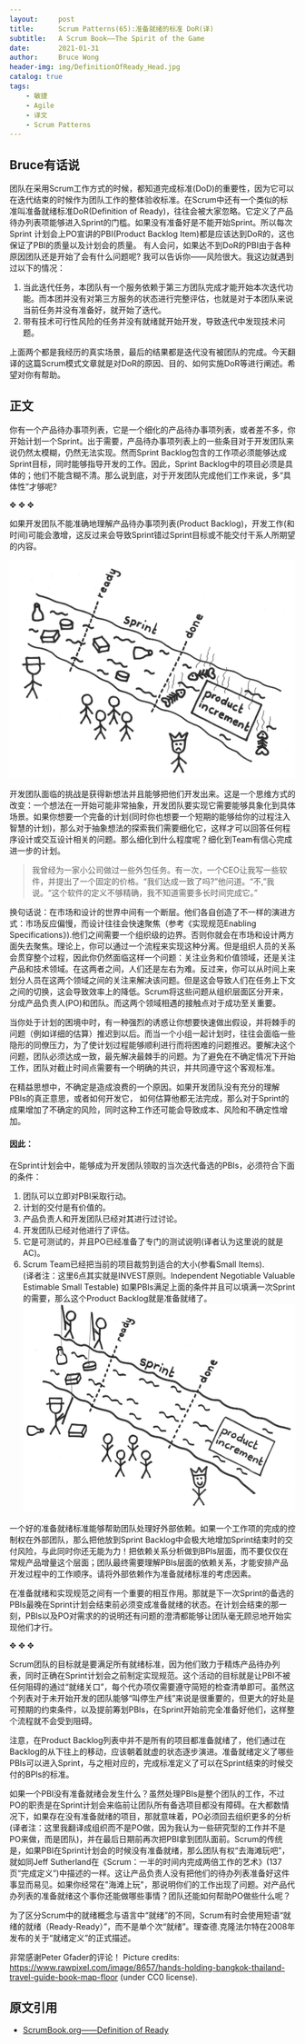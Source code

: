 ```yaml
---
layout:     post
title:      Scrum Patterns(65):准备就绪的标准 DoR(译)
subtitle:   A Scrum Book——The Spirit of the Game
date:       2021-01-31
author:     Bruce Wong
header-img: img/DefinitionOfReady_Head.jpg  
catalog: true
tags:
    - 敏捷
    - Agile
    - 译文
    - Scrum Patterns
---
```



##  Bruce有话说   
团队在采用Scrum工作方式的时候，都知道完成标准(DoD)的重要性，因为它可以在迭代结束的时候作为团队工作的整体验收标准。在Scrum中还有一个类似的标准叫准备就绪标准DoR(Definition of Ready)，往往会被大家忽略。它定义了产品待办列表项能够进入Sprint的门槛。如果没有准备好是不能开始Sprint。所以每次Sprint 计划会上PO宣讲的PBI(Product Backlog Item)都是应该达到DoR的，这也保证了PBI的质量以及计划会的质量。
有人会问，如果达不到DoR的PBI由于各种原因团队还是开始了会有什么问题呢? 我可以告诉你——风险很大。我这边就遇到过以下的情况：
1. 当此迭代任务，本团队有一个服务依赖于第三方团队完成才能开始本次迭代功能。而本团并没有对第三方服务的状态进行完整评估，也就是对于本团队来说当前任务并没有准备好，就开始了迭代。  
2. 带有技术可行性风险的任务并没有就绪就开始开发，导致迭代中发现技术问题。  

上面两个都是我经历的真实场景，最后的结果都是迭代没有被团队的完成。今天翻译的这篇Scrum模式文章就是对DoR的原因、目的、如何实施DoR等进行阐述。希望对你有帮助。

## 正文  

你有一个产品待办事项列表，它是一个细化的产品待办事项列表，或者差不多，你开始计划一个Sprint。出于需要，产品待办事项列表上的一些条目对于开发团队来说仍然太模糊，仍然无法实现。然而Sprint Backlog包含的工作项必须能够达成Sprint目标，同时能够指导开发的工作。因此，Sprint Backlog中的项目必须是具体的；他们不能含糊不清。那么说到底，对于开发团队完成他们工作来说，多“具体性”才够呢?  

✥       ✥       ✥ 

如果开发团队不能准确地理解产品待办事项列表(Product Backlog)，开发工作(和时间)可能会激增，这反过来会导致Sprint错过Sprint目标或不能交付干系人所期望的内容。  

![DefinitionOfReady_Pre](/img/scrum/DefinitionOfReady_Pre.jpg)

开发团队面临的挑战是获得新想法并且能够把他们开发出来。这是一个思维方式的改变：一个想法在一开始可能非常抽象，开发团队要实现它需要能够具象化到具体场景。如果你想要一个完备的计划(同时你也想要一个短期的能够给你的过程注入智慧的计划)，那么对于抽象想法的探索我们需要细化它，这样才可以回答任何程序设计或交互设计相关的问题。那么细化到什么程度呢？细化到Team有信心完成进一步的计划。  

> 我曾经为一家小公司做过一些外包任务。有一次，一个CEO让我写一些软件，并提出了一个固定的价格。“我们达成一致了吗?”他问道。“不,”我说。“这个软件的定义不够精确，我不知道需要多长时间完成它。”  

换句话说：在市场和设计的世界中间有一个断层。他们各自创造了不一样的演进方式：市场反应偏慢，而设计往往会快速聚焦（参考《实现规范Enabling Specifications》).他们之间需要一个组织级的边界。否则你就会在市场和设计两方面失去聚焦。理论上，你可以通过一个流程来实现这种分离。但是组织人员的关系会贯穿整个过程，因此你仍然面临这样一个问题：关注业务和价值领域，还是关注产品和技术领域。在这两者之间，人们还是左右为难。反过来，你可以从时间上来划分人员在这两个领域之间的关注来解决该问题。但是这会导致人们在任务上下文之间的切换，这会导致效率上的降低。Scrum将这些问题从组织层面区分开来，分成产品负责人(PO)和团队。而这两个领域相遇的接触点对于成功至关重要。 

当你处于计划的困境中时，有一种强烈的诱惑让你想要快速做出假设，并将棘手的问题（例如详细的估算）推迟到以后。而当一个小组一起计划时，往往会面临一些隐形的同僚压力，为了使计划过程能够顺利进行而将困难的问题推迟。要解决这个问题，团队必须达成一致，最先解决最棘手的问题。为了避免在不确定情况下开始工作，团队对截止时间点需要有一个明确的共识，并共同遵守这个客观标准。  

在精益思想中，不确定是造成浪费的一个原因。如果开发团队没有充分的理解PBIs的真正意思，或者如何开发它， 如何估算他都无法完成，那么对于Sprint的成果增加了不确定的风险，同时这种工作还可能会导致成本、风险和不确定性增加。  

#### 因此：

在Sprint计划会中，能够成为开发团队领取的当次迭代备选的PBIs，必须符合下面的条件：

1. 团队可以立即对PBI采取行动。  
2. 计划的交付是有价值的。  
3. 产品负责人和开发团队已经对其进行过讨论。  
4. 开发团队已经对他进行了评估。  
5. 它是可测试的，并且PO已经准备了专门的测试说明(译者认为这里说的就是AC)。
6. Scrum Team已经把当前的项目裁剪到适合的大小(参看Small Items).  
(译者注：这里6点其实就是INVEST原则。Independent Negotiable Valuable Estimable Small Testable)
如果PBIs满足上面的条件并且可以填满一次Sprint的需要，那么这个Product Backlog就是准备就绪了。
![DefinitionOfReady_Post](/img/scrum/DefinitionOfReady_Post.jpg)

一个好的准备就绪标准能够帮助团队处理好外部依赖。如果一个工作项的完成的控制权在外部团队，那么把他放到Sprint Backlog中会极大地增加Sprint结束时的交付风险，与此同时你还无能为力！把依赖关系分析做到BPIs层面，而不要仅仅在常规产品增量这个层面；团队最终需要理解PBIs层面的依赖关系，才能安排产品开发过程中的工作顺序。请将外部依赖作为准备就绪标准的考虑因素。  

在准备就绪和实现规范之间有一个重要的相互作用。那就是下一次Sprint的备选的PBIs最晚在Sprint计划会结束前必须变成准备就绪的状态。在计划会结束的那一刻，PBIs以及PO对需求的的说明还有问题的澄清都能够让团队毫无顾忌地开始实现他们才行。  

✥       ✥       ✥ 

Scrum团队的目标就是要满足所有就绪标准，因为他们致力于精炼产品待办列表，同时正确在Sprint计划会之前制定实现规范。这个活动的目标就是让PBI不被任何阻碍的通过“就绪关口”，每个代办项仅需要遵守简短的检查清单即可。虽然这个列表对于未开始开发的团队能够“叫停生产线”来说是很重要的，但更大的好处是可预期的约束条件，以及提前筹划PBIs，在Sprint开始前完全准备好他们，这样整个流程就不会受到阻碍。  

注意，在Product Backlog列表中并不是所有的项目都准备就绪了，他们通过在Backlog的从下往上的移动，应该朝着就虚的状态逐步演进。准备就绪定义了哪些PBIs可以进入Sprint，与之相对应的，完成标准定义了可以在Sprint结束的时候交付的BPIs的标准。  

如果一个PBI没有准备就绪会发生什么？虽然处理PBIs是整个团队的工作，不过PO的职责是在Sprint计划会来临前让团队所有备选项目都没有障碍。在大都数情况下，如果存在没有准备就绪的项目，那就意味着，PO必须回去组织更多的分析(译者注：这里我翻译成组织而不是PO做，因为我认为一些研究型的工作并不是PO来做，而是团队)，并在最后日期前再次把PBI拿到团队面前。Scrum的传统是，如果PBI在Sprint计划会的时候没有准备就绪，那么团队有权“去海滩玩吧”，就如同Jeff Sutherland在《Scrum：一半的时间内完成两倍工作的艺术》(137页“完成定义”)中描述的一样。这让产品负责人没有把他们的待办列表准备好这件事显而易见。如果你经常在"海滩上玩"，那说明你们的工作出现了问题。对产品代办列表的准备就绪这个事你还能做哪些事情？团队还能如何帮助PO做些什么呢？  

为了区分Scrum中的就绪概念与语言中“就绪”的不同，Scrum有时会使用短语“就绪的就绪（Ready-Ready）”，而不是单个次“就绪”。理查德.克隆法尔特在2008年发布的关于“就绪定义”的正式描述。  

非常感谢Peter Gfader的评论！
Picture credits: https://www.rawpixel.com/image/8657/hands-holding-bangkok-thailand-travel-guide-book-map-floor (under CC0 license).


## 原文引用
- [ScrumBook.org——Definition of Ready](http://scrumbook.org.datasenter.no/value-stream/product-backlog/definition-of-ready.html)
